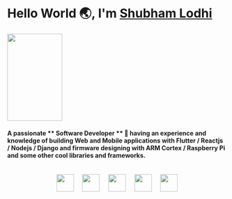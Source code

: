 
# Hello World 🌏,       I'm [Shubham Lodhi](shubhamlodhi.github.io) 

<img src="https://img.techpowerup.org/200729/undraw-circuit-board-4c4d.png" alt="" height="200" width="50%"/>


#### A passionate ** Software Developer ** 🚀 having an experience and knowledge of building Web and Mobile applications with Flutter / Reactjs / Nodejs / Django and firmware designing with ARM Cortex / Raspberry Pi and some other cool libraries and frameworks.

<br/>

<div align="center">


<a href="https://github.com/shubhamlodhi">
<img src="https://pngimg.com/uploads/github/github_PNG85.png" width="40" margin="1%" /></a>&nbsp;&nbsp;&nbsp;&nbsp;
<a href="https://www.facebook.com/shubham.lodhi.315"><img src="https://pngimg.com/uploads/facebook_logos/facebook_logos_PNG19748.png" width="40" margin="1%" /></a>&nbsp;&nbsp;&nbsp;&nbsp;
<a href="mailto:shubhamlodhi510@gmail.com"><img src="https://pngimg.com/uploads/google/google_PNG19639.png" width="40" margin="1%"/></a>&nbsp;&nbsp;&nbsp;&nbsp;
<a href="https://www.linkedin.com/in/shubham-singh-lodhi/"><img src="https://pngimg.com/uploads/linkedIn/linkedIn_PNG32.png" width="40" margin="1%"/></a>&nbsp;&nbsp;&nbsp;&nbsp;
<a href="https://twitter.com/Shubham_S_Lodhi"><img src="https://pngimg.com/uploads/twitter/twitter_PNG29.png" width="40" margin="1%"/></a>


</div>
